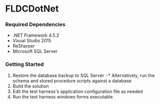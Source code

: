 # FLDCDotNet

### Required Dependencies

* .NET Framework 4.5.2
* Visual Studio 2015
* ReSharper
* Microsoft SQL Server

### Getting Started

1. Restore the database backup to SQL Server
⋅⋅* Alternatively, run the schema and stored procedure scripts against a database
2. Build the solution
3. Edit the test harness's application configuration file as needed
4. Run the test harness windows forms executable